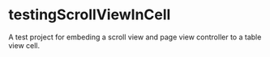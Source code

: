 # testingScrollViewInCell

A test project for embeding a scroll view and page view controller to a table view cell.
